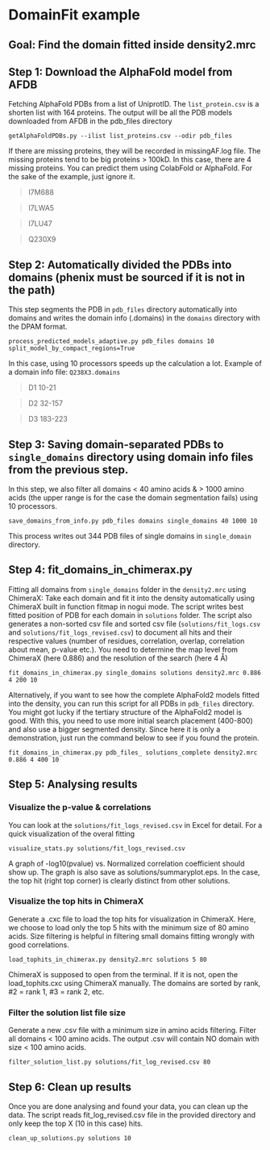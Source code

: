 # DomainFit example

## Goal: Find the domain fitted inside density2.mrc


## Step 1: Download the AlphaFold model from AFDB 

Fetching AlphaFold PDBs from a list of UniprotID. The `list_protein.csv` is a shorten list with 164 proteins. The output will be all the PDB models downloaded from AFDB in the pdb_files directory

	getAlphaFoldPDBs.py --ilist list_proteins.csv --odir pdb_files
	
If there are missing proteins, they will be recorded in missingAF.log file. The missing proteins tend to be big proteins > 100kD. In this case, there are 4 missing proteins. You can predict them using ColabFold or AlphaFold. For the sake of the example, just ignore it.

> I7M688

> I7LWA5

> I7LU47

> Q230X9


## Step 2: Automatically divided the PDBs into domains (phenix must be sourced if it is not in the path)
This step segments the PDB in `pdb_files` directory automatically into domains and writes the domain info (.domains) in the `domains` directory with the DPAM format.

	process_predicted_models_adaptive.py pdb_files domains 10 split_model_by_compact_regions=True

In this case, using 10 processors speeds up the calculation a lot.
Example of a domain info file: `Q238X3.domains`

> D1	10-21

> D2	32-157

> D3	183-223


## Step 3: Saving domain-separated PDBs to `single_domains` directory using domain info files from the previous step.
In this step, we also filter all domains < 40 amino acids & > 1000 amino acids (the upper range is for the case the domain segmentation fails) using 10 processors.

	save_domains_from_info.py pdb_files domains single_domains 40 1000 10

This process writes out 344 PDB files of single domains in `single_domain` directory.

## Step 4: fit_domains_in_chimerax.py
Fitting all domains from `single_domains` folder in the `density2.mrc` using ChimeraX: Take each domain and fit it into the density automatically using ChimeraX built in function fitmap in nogui mode. The script writes best fitted position of PDB for each domain in `solutions` folder. The script also generates a non-sorted csv file and sorted csv file (`solutions/fit_logs.csv` and `solutions/fit_logs_revised.csv`) to document all hits and their respective values (number of residues, correlation, overlap, correlation about mean, p-value etc.). You need to determine the map level from ChimeraX (here 0.886) and the resolution of the search (here 4 Å)

	fit_domains_in_chimerax.py single_domains solutions density2.mrc 0.886 4 200 10

Alternatively, if you want to see how the complete AlphaFold2 models fitted into the density, you can run this script for all PDBs in `pdb_files` directory. You might got lucky if the tertiary structure of the AlphaFold2 model is good. With this, you need to use more initial search placement (400-800) and also use a bigger segmented density. Since here it is only a demonstration, just run the command below to see if you found the protein.

	fit_domains_in_chimerax.py pdb_files_ solutions_complete density2.mrc 0.886 4 400 10
	

## Step 5: Analysing results

### Visualize the p-value & correlations
You can look at the `solutions/fit_logs_revised.csv` in Excel for detail. For a quick visualization of the overal fitting

	visualize_stats.py solutions/fit_logs_revised.csv
	
	
A graph of -log10(pvalue) vs. Normalized correlation coefficient should show up. The graph is also save as solutions/summaryplot.eps. In the case, the top hit (right top corner) is clearly distinct from other solutions.


### Visualize the top hits in ChimeraX
Generate a .cxc file to load the top hits for visualization in ChimeraX. Here, we choose to load only the top 5 hits with the minimum size of 80 amino acids. Size filtering is helpful in filtering small domains fitting wrongly with good correlations.

	load_tophits_in_chimerax.py density2.mrc solutions 5 80

ChimeraX is supposed to open from the terminal. If it is not, open the load_tophits.cxc using ChimeraX manually. The domains are sorted by rank, #2 = rank 1, #3 = rank 2, etc.

### Filter the solution list file size
Generate a new .csv file with a minimum size in amino acids filtering. Filter all domains < 100 amino acids. The output .csv will contain NO domain with size < 100 amino acids.

	filter_solution_list.py solutions/fit_log_revised.csv 80
	
	
## Step 6: Clean up results
Once you are done analysing and found your data, you can clean up the data. The script reads fit_log_revised.csv file in the provided directory and only keep the top X (10 in this case) hits.

	clean_up_solutions.py solutions 10
